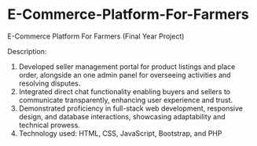 # E-Commerce-Platform-For-Farmers
E-Commerce Platform For Farmers (Final Year Project)

Description:  
1. Developed seller management portal for product listings and place order, alongside an one admin panel for overseeing activities and resolving disputes.
2. Integrated direct chat functionality enabling buyers and sellers to communicate transparently, enhancing user experience and trust.
3. Demonstrated proficiency in full-stack web development, responsive design, and database interactions, showcasing adaptability and technical prowess.
4. Technology used: HTML, CSS, JavaScript, Bootstrap, and PHP
